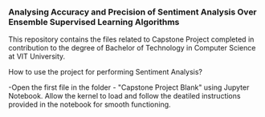 ### Analysing Accuracy and Precision of Sentiment Analysis Over Ensemble Supervised Learning Algorithms
This repository contains the files related to Capstone Project completed in contribution to the degree of Bachelor of Technology in Computer Science at VIT University.

How to use the project for performing Sentiment Analysis?

-Open the first file in the folder - "Capstone Project Blank" using Jupyter Notebook. Allow the kernel to load and follow the deatiled instructions provided in the notebook for smooth functioning.
